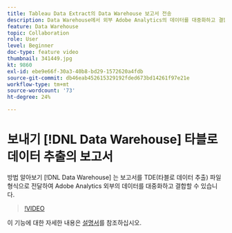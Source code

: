 ```yaml
---
title: Tableau Data Extract의 Data Warehouse 보고서 전송
description: Data Warehouse에서 외부 Adobe Analytics의 데이터를 대중화하고 결합할 수 있도록 TDE(타블로 데이터 추출) 파일 형식으로 보고서를 전달하는 방법을 알아봅니다.
feature: Data Warehouse
topic: Collaboration
role: User
level: Beginner
doc-type: feature video
thumbnail: 341449.jpg
kt: 9860
exl-id: ebe9e66f-30a3-40b8-bd29-1572620a4fdb
source-git-commit: db46eab452615329192fded673bd14261f97e21e
workflow-type: tm+mt
source-wordcount: '73'
ht-degree: 24%

---
```


# 보내기 [!DNL Data Warehouse] 타블로 데이터 추출의 보고서

방법 알아보기 [!DNL Data Warehouse] 는 보고서를 TDE(타블로 데이터 추출) 파일 형식으로 전달하여 Adobe Analytics 외부의 데이터를 대중화하고 결합할 수 있습니다.

>[!VIDEO](https://video.tv.adobe.com/v/341449/?quality=12&learn=on)

이 기능에 대한 자세한 내용은 [설명서](https://experienceleague.adobe.com/en/docs/analytics/export/data-warehouse/t-tableau)를 참조하십시오.
